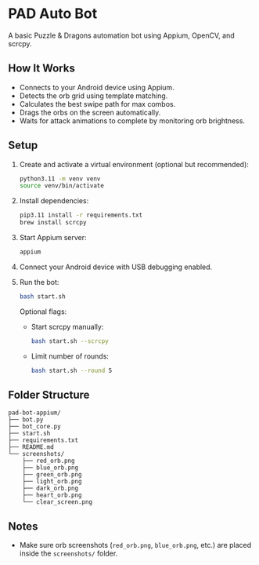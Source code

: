 # PAD Auto Bot

A basic Puzzle & Dragons automation bot using Appium, OpenCV, and scrcpy.

## How It Works

- Connects to your Android device using Appium.
- Detects the orb grid using template matching.
- Calculates the best swipe path for max combos.
- Drags the orbs on the screen automatically.
- Waits for attack animations to complete by monitoring orb brightness.

## Setup

1. Create and activate a virtual environment (optional but recommended):
   ```bash
   python3.11 -m venv venv
   source venv/bin/activate
   ```

2. Install dependencies:
   ```bash
   pip3.11 install -r requirements.txt
   brew install scrcpy
   ```

3. Start Appium server:
   ```bash
   appium
   ```

4. Connect your Android device with USB debugging enabled.

5. Run the bot:
   ```bash
   bash start.sh
   ```

   Optional flags:
   - Start scrcpy manually:
     ```bash
     bash start.sh --scrcpy
     ```
   - Limit number of rounds:
     ```bash
     bash start.sh --round 5
     ```

## Folder Structure

```
pad-bot-appium/
├── bot.py
├── bot_core.py
├── start.sh
├── requirements.txt
├── README.md
└── screenshots/
    ├── red_orb.png
    ├── blue_orb.png
    ├── green_orb.png
    ├── light_orb.png
    ├── dark_orb.png
    ├── heart_orb.png
    └── clear_screen.png
```

## Notes

- Make sure orb screenshots (`red_orb.png`, `blue_orb.png`, etc.) are placed inside the `screenshots/` folder.

